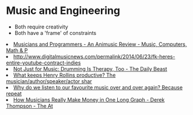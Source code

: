 # Music and Engineering

* Both require creativity
* Both have a 'frame' of constraints 

<li><a href="http://www.opinionated.net/?p=59" time_added="1351865954" tags="data science">Musicians and Programmers - An Animusic Review - Music, Computers, Math & P</a></li>
<li><a href="http://www.digitalmusicnews.com/permalink/2014/06/23/fk-heres-entire-youtube-contract-indies" time_added="1403645167" tags="">http://www.digitalmusicnews.com/permalink/2014/06/23/fk-heres-entire-youtube-contract-indies</a></li>
<li><a href="http://www.thedailybeast.com/articles/2014/07/21/drums-aren-t-just-for-music-they-re-therapy-too.html" time_added="1406053440" tags="">Not Just for Music: Drumming Is Therapy, Too - The Daily Beast</a></li>
<li><a href="http://www.becomebetterateverything.com/blog/what-really-works-3/" time_added="1395093235" tags="">What keeps Henry Rollins productive? The musician/author/speaker/actor shar</a></li>
<li><a href="http://aeon.co/magazine/altered-states/why-we-love-repetition-in-music/" time_added="1408107756" tags="">Why do we listen to our favourite music over and over again? Because repeat</a></li>
<li><a href="http://linkis.com/www.theatlantic.com/jQD7I" time_added="1398634166" tags="">How Musicians Really Make Money in One Long Graph - Derek Thompson - The At</a></li>


